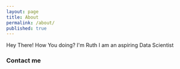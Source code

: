 ```yaml
---
layout: page
title: About
permalink: /about/
published: true
---
```


Hey There! How You doing?
I'm Ruth
I am an aspiring Data Scientist

### Contact me


